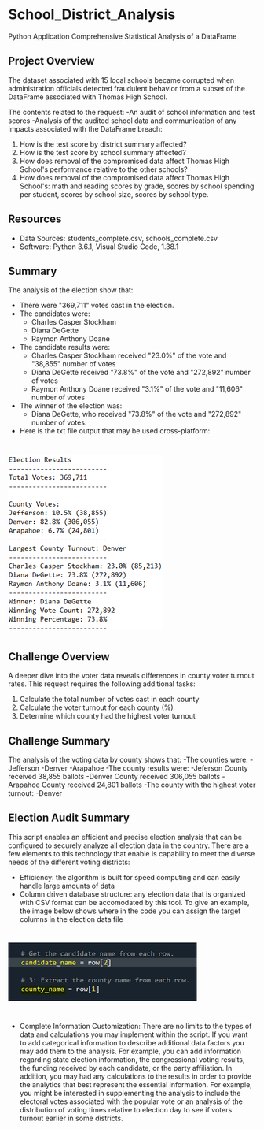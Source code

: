 # School_District_Analysis
Python Application
Comprehensive Statistical Analysis of a DataFrame

## Project Overview
The dataset associated with 15 local schools became corrupted when administration officials detected fraudulent behavior from a subset of the DataFrame associated with Thomas High School. 

The contents related to the request: 
-An audit of school information and test scores
-Analysis of the audited school data and communication of any impacts associated with the DataFrame breach:

1. How is the test score by district summary affected? 
2. How is the test score by school summary affected?
3. How does removal of the compromised data affect Thomas High School's performance relative to the other schools?
4. How does removal of the compromised data affect Thomas High School's: math and reading scores by grade, scores by school spending per student, scores by school size, scores by school type.

## Resources
- Data Sources: students_complete.csv, schools_complete.csv
- Software: Python 3.6.1, Visual Studio Code, 1.38.1

## Summary
The analysis of the election show that:
- There were "369,711" votes cast in the election.
- The candidates were:
  - Charles Casper Stockham
  - Diana DeGette
  - Raymon Anthony Doane
- The candidate results were:
  - Charles Casper Stockham received "23.0%" of the vote and "38,855" number of votes
  - Diana DeGette received "73.8%" of the vote and "272,892" number of votes
  - Raymon Anthony Doane received "3.1%" of the vote and "11,606" number of votes
- The winner of the election was:
  - Diana DeGette, who received "73.8%" of the vote and "272,892" number of votes.
- Here is the txt file output that may be used cross-platform:
#
![PyPoll Election Analysis Algorithm: Txt File Output](https://github.com/zborglin/Election_Analysis/blob/main/analysis/election_results_output.png)
#

## Challenge Overview
A deeper dive into the voter data reveals differences in county voter turnout rates. This request requires the following additional tasks:

1. Calculate the total number of votes cast in each county
2. Calculate the voter turnout for each county (%)
3. Determine which county had the highest voter turnout
## Challenge Summary
The analysis of the voting data by county shows that:
-The counties were:
  -Jefferson
  -Denver
  -Arapahoe
 -The county results were:
  -Jeferson County received 38,855 ballots
  -Denver County received 306,055 ballots
  -Arapahoe County received 24,801 ballots
 -The county with the highest voter turnout:
  -Denver
 ## Election Audit Summary
 This script enables an efficient and precise election analysis that can be configured to securely analyze all election data in the country. There are a few elements to this technology that enable is capability to meet the diverse needs of the different voting districts:
 - Efficiency: the algorithm is built for speed computing and can easily handle large amounts of data
 - Column driven database structure: any election data that is organized with CSV format can be accomodated by this tool. To give an example, the image below shows where in the code you can assign the target columns in the election data file
 #
 ![Configurable Column-Based Analysis](https://github.com/zborglin/Election_Analysis/blob/main/analysis/column_info.png)
 #
 - Complete Information Customization: There are no limits to the types of data and calculations you may implement within the script. If you want to add categorical information to describe additional data factors you may add them to the analysis. For example, you can add information regarding state election information, the congressional voting results, the funding received by each candidate, or the party affiliation. In addition, you may had any calculations to the results in order to provide the analytics that best represent the essential information. For example, you might be interested in supplementing the analysis to include the electoral votes associated with the popular vote or an analysis of the distribution of voting times relative to election day to see if voters turnout earlier in some districts. 
 

